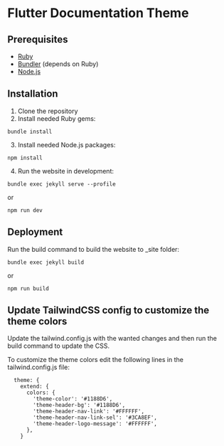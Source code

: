 # Flutter Documentation Theme

## Prerequisites

- [Ruby](https://www.ruby-lang.org/en/documentation/installation/)
- [Bundler](https://bundler.io/) (depends on Ruby)
- [Node.js](https://nodejs.org/)

## Installation

1. Clone the repository
2. Install needed Ruby gems:
```
bundle install
```
3. Install needed Node.js packages:
```
npm install
```
4. Run the website in development:
```
bundle exec jekyll serve --profile
```
or
```
npm run dev
```

## Deployment
Run the build command to build the website to _site folder:
```
bundle exec jekyll build
```
or
```
npm run build
````

## Update TailwindCSS config to customize the theme colors

Update the tailwind.config.js with the wanted changes and then run the build command to update the CSS.


To customize the theme colors edit the following lines in the tailwind.config.js file:
```
  theme: {
    extend: {
      colors: {
        'theme-color': '#1188D6',
        'theme-header-bg': '#1188D6',
        'theme-header-nav-link': '#FFFFFF',
        'theme-header-nav-link-sel': '#3CA8EF',
        'theme-header-logo-message': '#FFFFFF',
      },
    }
```